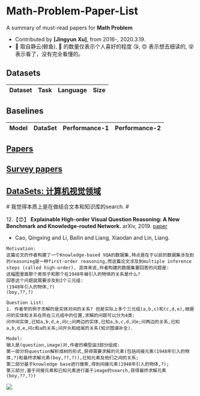 # Math-Problem-Paper-List
A summary of must-read papers for **Math Problem**


- Contributed by **[Jingyun Xu]**, from 2016-, 2020.3.19.
- :whale2: 取自静云(鲸鱼), :whale2: 的数量仅表示个人喜好的程度 :kissing_heart:, :heart_eyes: 表示想去细读的, :dizzy_face:表示看了，没有完全看懂的。

## Datasets

| Dataset                                          | Task                    | Language        | Size                           |
| ------------------------------------------------ | ----------------------- | --------------- | ------------------------------ |

## Baselines

| Model                                          | DataSet                    | Performance-1        | Performance-2                           |
| ------------------------------------------------ | ----------------------- | --------------- | ------------------------------ |

## [Papers](#papers)
## [Survey papers](#content)

## [DataSets: 计算机视觉领域](#content)   

\# 我觉得本质上是在做结合文本和知识库的search. \#       

12.【:heart_eyes:】 <span id = "">**Explainable High-order Visual Question Reasoning: A New Benchmark and Knowledge-routed Network.**</span> arXiv, 2019. [paper](https://arxiv.org/pdf/1909.10128)

   * Cao, Qingxing and Li, Bailin and Liang, Xiaodan and Lin, Liang.

```   
Motivation:   
这篇论文的作者构建了一个Knowledge-based VQA的数据集,特点是在于以前的数据集涉及到的reasoning是一种first-order reasoning,而这篇论文涉及到multiple inference steps (called high-order), 具体来说,作者构建的数据集要回答的问题是:
这幅图里面那个男孩子和那个在1948年被引入的物体的关系是什么?
回答这个问题就需要涉及到2个三元组:
(1948年引入的物体,?)
(boy,??,?)    

Question List:    
1. 作者举的例子求解的是实体对间的关系? 但是实际上多个三元组(a,b,c)和(c,d,e),根据问的实体和关系在所在三元组中的位置,求解的问题可以分为4类:   
问中间实体,已知a,b,d,e,问c;问两边的实体,已知a,b,c,d,问e;问两边的关系,已知a,b,d,e,问c和a的关系;问开头和结尾的关系(知识图谱补全).
```

```   
Model:
输入是(question,image)对,作者的模型由3部分组成:   
第一部分将question解析成树的形式,获得需要求解的元素(包括间接元素(1948年引入的物体,?)和最终求解元素(boy,??,?)),已知元素及他们之间的关系;      
第二部分基于knowledge base进行搜索,得到间接元素(1948年引入的物体,?);
第三部分,基于间接元素和已知元素进行基于image的search,获得最终求解元素(boy,??,?))
```
![](https://github.com/LittleSummer114/Natural-Language-Inference-Paper-List/blob/master/images/Visual-1.PNG)









